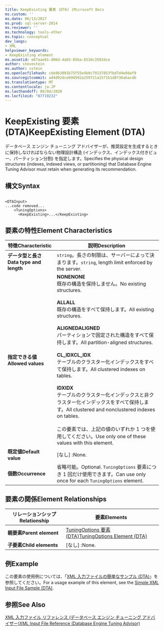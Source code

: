 ```yaml
---
title: KeepExisting 要素 (DTA) |Microsoft Docs
ms.custom: ''
ms.date: 06/13/2017
ms.prod: sql-server-2014
ms.reviewer: ''
ms.technology: tools-other
ms.topic: conceptual
dev_langs:
- XML
helpviewer_keywords:
- KeepExisting element
ms.assetid: e67aae61-d06d-4a03-85ba-6516c3502dce
author: stevestein
ms.author: sstein
ms.openlocfilehash: cde9b3091b75f55e4b9c79137853fbd7d4e0daf9
ms.sourcegitcommit: ad4d92dce894592a259721a1571b1d8736abacdb
ms.translationtype: MT
ms.contentlocale: ja-JP
ms.lasthandoff: 08/04/2020
ms.locfileid: "87719232"
---
```

# <a name="keepexisting-element-dta"></a><span data-ttu-id="e6c57-102">KeepExisting 要素 (DTA)</span><span class="sxs-lookup"><span data-stu-id="e6c57-102">KeepExisting Element (DTA)</span></span>
  <span data-ttu-id="e6c57-103">データベース エンジン チューニング アドバイザーが、推奨設定を生成するときに保持しなければならない物理設計構造 (インデックス、インデックス付きビュー、パーティション分割) を指定します。</span><span class="sxs-lookup"><span data-stu-id="e6c57-103">Specifies the physical design structures (indexes, indexed views, or partitioning) that Database Engine Tuning Advisor must retain when generating its recommendation.</span></span>  
  
## <a name="syntax"></a><span data-ttu-id="e6c57-104">構文</span><span class="sxs-lookup"><span data-stu-id="e6c57-104">Syntax</span></span>  
  
```  
  
<DTAInput>  
...code removed...  
    <TuningOptions>  
      <KeepExisting>...</KeepExisting>  
```  
  
## <a name="element-characteristics"></a><span data-ttu-id="e6c57-105">要素の特性</span><span class="sxs-lookup"><span data-stu-id="e6c57-105">Element Characteristics</span></span>  
  
|<span data-ttu-id="e6c57-106">特徴</span><span class="sxs-lookup"><span data-stu-id="e6c57-106">Characteristic</span></span>|<span data-ttu-id="e6c57-107">説明</span><span class="sxs-lookup"><span data-stu-id="e6c57-107">Description</span></span>|  
|--------------------|-----------------|  
|<span data-ttu-id="e6c57-108">**データ型と長さ**</span><span class="sxs-lookup"><span data-stu-id="e6c57-108">**Data type and length**</span></span>|<span data-ttu-id="e6c57-109">`string`。長さの制限は、サーバーによって決まります。</span><span class="sxs-lookup"><span data-stu-id="e6c57-109">`string`, length limit enforced by the server.</span></span>|  
|<span data-ttu-id="e6c57-110">**指定できる値**</span><span class="sxs-lookup"><span data-stu-id="e6c57-110">**Allowed values**</span></span>|<span data-ttu-id="e6c57-111">**NONE**</span><span class="sxs-lookup"><span data-stu-id="e6c57-111">**NONE**</span></span><br /> <span data-ttu-id="e6c57-112">既存の構造を保持しません。</span><span class="sxs-lookup"><span data-stu-id="e6c57-112">No existing structures.</span></span><br /><br /> <span data-ttu-id="e6c57-113">**ALL**</span><span class="sxs-lookup"><span data-stu-id="e6c57-113">**ALL**</span></span><br /> <span data-ttu-id="e6c57-114">既存の構造をすべて保持します。</span><span class="sxs-lookup"><span data-stu-id="e6c57-114">All existing structures.</span></span><br /><br /> <span data-ttu-id="e6c57-115">**ALIGNED**</span><span class="sxs-lookup"><span data-stu-id="e6c57-115">**ALIGNED**</span></span><br /> <span data-ttu-id="e6c57-116">パーティションで固定された構造をすべて保持します。</span><span class="sxs-lookup"><span data-stu-id="e6c57-116">All partition-aligned structures.</span></span><br /><br /> <span data-ttu-id="e6c57-117">**CL_IDX**</span><span class="sxs-lookup"><span data-stu-id="e6c57-117">**CL_IDX**</span></span><br /> <span data-ttu-id="e6c57-118">テーブルのクラスター化インデックスをすべて保持します。</span><span class="sxs-lookup"><span data-stu-id="e6c57-118">All clustered indexes on tables.</span></span><br /><br /> <span data-ttu-id="e6c57-119">**IDX**</span><span class="sxs-lookup"><span data-stu-id="e6c57-119">**IDX**</span></span><br /> <span data-ttu-id="e6c57-120">テーブルのクラスター化インデックスと非クラスター化インデックスをすべて保持します。</span><span class="sxs-lookup"><span data-stu-id="e6c57-120">All clustered and nonclustered indexes on tables.</span></span><br /><br /> <span data-ttu-id="e6c57-121">この要素では、上記の値のいずれか 1 つを使用してください。</span><span class="sxs-lookup"><span data-stu-id="e6c57-121">Use only one of these values with this element.</span></span>|  
|<span data-ttu-id="e6c57-122">**既定値**</span><span class="sxs-lookup"><span data-stu-id="e6c57-122">**Default value**</span></span>|<span data-ttu-id="e6c57-123">[なし] :</span><span class="sxs-lookup"><span data-stu-id="e6c57-123">None.</span></span>|  
|<span data-ttu-id="e6c57-124">**個数**</span><span class="sxs-lookup"><span data-stu-id="e6c57-124">**Occurrence**</span></span>|<span data-ttu-id="e6c57-125">省略可能。</span><span class="sxs-lookup"><span data-stu-id="e6c57-125">Optional.</span></span> <span data-ttu-id="e6c57-126">`TuningOptions` 要素につき 1 回だけ使用できます。</span><span class="sxs-lookup"><span data-stu-id="e6c57-126">Can use only once for each `TuningOptions` element.</span></span>|  
  
## <a name="element-relationships"></a><span data-ttu-id="e6c57-127">要素の関係</span><span class="sxs-lookup"><span data-stu-id="e6c57-127">Element Relationships</span></span>  
  
|<span data-ttu-id="e6c57-128">リレーションシップ</span><span class="sxs-lookup"><span data-stu-id="e6c57-128">Relationship</span></span>|<span data-ttu-id="e6c57-129">要素</span><span class="sxs-lookup"><span data-stu-id="e6c57-129">Elements</span></span>|  
|------------------|--------------|  
|<span data-ttu-id="e6c57-130">**親要素**</span><span class="sxs-lookup"><span data-stu-id="e6c57-130">**Parent element**</span></span>|[<span data-ttu-id="e6c57-131">TuningOptions 要素 &#40;DTA&#41;</span><span class="sxs-lookup"><span data-stu-id="e6c57-131">TuningOptions Element &#40;DTA&#41;</span></span>](tuningoptions-element-dta.md)|  
|<span data-ttu-id="e6c57-132">**子要素**</span><span class="sxs-lookup"><span data-stu-id="e6c57-132">**Child elements**</span></span>|<span data-ttu-id="e6c57-133">[なし] :</span><span class="sxs-lookup"><span data-stu-id="e6c57-133">None.</span></span>|  
  
## <a name="example"></a><span data-ttu-id="e6c57-134">例</span><span class="sxs-lookup"><span data-stu-id="e6c57-134">Example</span></span>  
 <span data-ttu-id="e6c57-135">この要素の使用例については、「[XML 入力ファイルの簡単なサンプル &#40;DTA&#41;](simple-xml-input-file-sample-dta.md)」を参照してください。</span><span class="sxs-lookup"><span data-stu-id="e6c57-135">For a usage example of this element, see the [Simple XML Input File Sample &#40;DTA&#41;](simple-xml-input-file-sample-dta.md).</span></span>  
  
## <a name="see-also"></a><span data-ttu-id="e6c57-136">参照</span><span class="sxs-lookup"><span data-stu-id="e6c57-136">See Also</span></span>  
 [<span data-ttu-id="e6c57-137">XML 入力ファイル リファレンス &#40;データベース エンジン チューニング アドバイザー&#41;</span><span class="sxs-lookup"><span data-stu-id="e6c57-137">XML Input File Reference &#40;Database Engine Tuning Advisor&#41;</span></span>](xml-input-file-reference-database-engine-tuning-advisor.md)  
  
  
